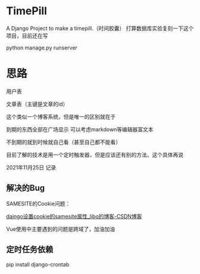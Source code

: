 # TimePill
A Django Project to make a timepill.（时间胶囊）
打算数据库实验复刻一下这个项目，目前还在写

python manage.py runserver

# 思路

用户表

文章表（主键是文章的id）

这个类似一个博客系统，但是唯一的区别就在于

到期的东西全部在广场显示 可以考虑markdown等编辑器富文本

不到期的就到时候就自己看（甚至自己都不能看）

目前了解的技术是用一个定时触发器，但是应该还有别的方法，这个具体再说

2021年11月25日 记录

## 解决的Bug

SAMESITE的Cookie问题：

[dajngo设置cookie的samesite属性_libo的博客-CSDN博客](https://blog.csdn.net/qq_31910669/article/details/116497899)

Vue使用中主要遇到的问题是跨域了，加油加油



## 定时任务依赖

pip install django-crontab
